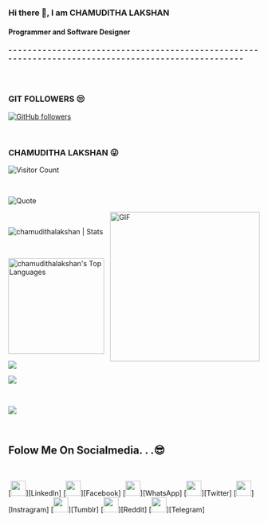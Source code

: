 ### Hi there 👋, I am CHAMUDITHA LAKSHAN
#### Programmer and Software Designer 

##### - - - - - - - - - - - - - - - - - - - - - - - - - - - - - - - - - - - - - - - - - - - - - - - - - - - - - - - - - - - - - - - - - - - - - - - - - - - - - - - - - - - - - - - - - - - - - - - - - - -

​

### GIT FOLLOWERS 😒

[![GitHub followers](https://img.shields.io/github/followers/Sithum-Dilshan.svg?style=social&label=Follow&maxAge=2592000)](https://github.com/chamudithalakshan?tab=followers)

​

### CHAMUDITHA LAKSHAN 😜

![Visitor Count](https://profile-counter.glitch.me/{chamudithalakshan}/count.svg)

​

![Quote](https://github-readme-quotes.herokuapp.com/quote?theme=dark&animation=grow_out_in)

<!-- ![Quote](https://github-readme-quotes.herokuapp.com/quote?theme=radical&animation=grow_out_in&layout=zues&font=default)

 -->

<img align="right" alt="GIF" src="assests/image.gif?raw=true" width="300" height="300" />

​

<p align="left"> <img src="https://github-readme-stats.vercel.app/api?username=chamudithalakshan&show_icons=true&theme=highcontrast" alt="chamudithalakshan | Stats" />

​

 <p align="left"> <a href="https://github.com/chamudithalakshan/github-readme-stats"><img alt="chamudithalakshan's Top Languages" src="https://github-readme-stats.vercel.app/api/top-langs/?username=chamudithalakshan&langs_count=8&layout=compact&theme=gotham&hide_border=true&bg_color=1F222E&title_color=F85D7F&icon_color=F8D866&hide=Jupyter%20Notebook" height="192px"/></a> </p>

 

 [![](https://github-readme-streak-stats.herokuapp.com?user=chamudithalakshan&theme=dracula)](https://git.io/streak-stats)

 

![](https://github-profile-summary-cards.vercel.app/api/cards/profile-details?username=chamudithalakshan&theme=solarized_dark)

​

[![](https://activity-graph.herokuapp.com/graph?username=chamudithalakshan&theme=xcode)](https://github.com/chamudithalakshan/github-readme-activity-graph)

​

## Folow Me On Socialmedia. . .😎

​

[<img height="30" src = "https://img.shields.io/badge/linkedin-blue.svg?&style=for-the-badge&logo=linkedin&logoColor=white" />][LinkedIn]
[<img height="30" src = "https://img.shields.io/badge/Facebook-0652DD.svg?&style=for-the-badge&logo=facebook&logoColor=white">][Facebook]
[<img height="30" src = "https://img.shields.io/badge/Whatsapp-%27ae60.svg?&style=for-the-badge&logo=WhatsApp&logoColor=white">][WhatsApp]
[<img height="30" src = "https://img.shields.io/badge/twitter-1e90ff.svg?&style=for-the-badge&logo=twitter&logoColor=white">][Twitter]
[<img height="30" src = "https://img.shields.io/badge/instragram-ef5777.svg?&style=for-the-badge&logo=instagram&logoColor=white">][Instragram]
[<img height="30" src = "https://img.shields.io/badge/tumblr-7158e2.svg?&style=for-the-badge&logo=tumblr&logoColor=white">][Tumblr]
[<img height="30" src = "https://img.shields.io/badge/reddit-fa8231.svg?&style=for-the-badge&logo=reddit&logoColor=white">][Reddit]
[<img height="30" src = "https://img.shields.io/badge/telegram-2d98da.svg?&style=for-the-badge&logo=telegram&logoColor=white">][Telegram]

​

